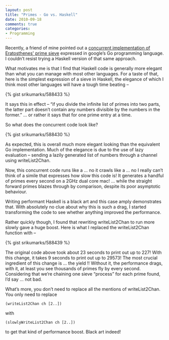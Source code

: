 ```yaml
---
layout: post
title: "Primes - Go vs. Haskell"
date: 2010-09-18
comments: true
categories: 
- Programming
---
```


Recently, a friend of mine pointed out a 
[concurrent implementation of Eratosthenes' prime sieve] 
expressed in google’s Go programming language. I
couldn’t resist trying a Haskell version of that same approach. 

<!-- more -->

What motivates me is that I find that Haskell code is generally more elegant
than what you can manage with most other languages. For a taste of that, here
is the simplest expression of a sieve in Haskell, the elegance of which I think
most other languages will have a tough time beating –

{% gist srikumarks/588433 %}

It says this in effect – “if you divide the infinite list of primes into two
parts, the latter part doesn’t contain any numbers divisible by the numbers in
the former.” … or rather it says that for one prime entry at a time.

So what does the concurrent code look like?

{% gist srikumarks/588430 %}

As expected, this is overall much more elegant looking than the equivalent Go
implementation. Much of the elegance is due to the use of lazy evaluation –
sending a lazily generated list of numbers through a channel using
writeList2Chan.

Now, this concurrent code runs like a … no it crawls like a … no I really can’t
think of a simile that expresses how slow this code is! It generates a handful
of primes every second on a 2GHz dual core mac! … while the straight forward
primes blazes through by comparison, despite its poor asymptotic behaviour.

Writing performant Haskell is a black art and this case amply demonstrates
that. With absolutely no clue about why this is such a drag, I started
transforming the code to see whether anything improved the performance.

Rather quickly though, I found that rewriting writeList2Chan to run more slowly
gave a huge boost. Here is what I replaced the writeList2Chan function with –

{% gist srikumarks/588439 %}

The original code above took about 23 seconds to print out up to 227! With this
change, it takes 9 seconds to print out up to 29573! The most crucial
ingredient of this change is … the yield !! Without it, the performance drags,
with it, at least you see thousands of primes fly by every second. Considering
that we’re chaining one sieve “process” for each prime found, I’d say … not
bad.

What’s more, you don’t need to replace all the mentions of writeList2Chan. You
only need to replace

    (writeList2Chan ch [2..])

with

    (slowlyWriteList2Chan ch [2..])

to get that kind of performance boost.  Black art indeed!

[concurrent implementation of Eratosthenes' prime sieve]: http://golang.org/doc/go_tutorial.html#tmp_353
[Go implementation]: http://golang.org/doc/go_tutorial.html#tmp_353
[despite its poor aasymptotic behaviour]: http://sites.google.com/site/haskell/notes/thegenuinesieveoferatosthenes
[performant Haskell]: http://www.haskell.org/haskellwiki/Performance
